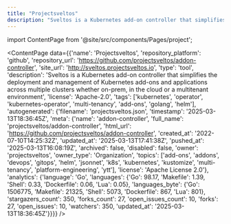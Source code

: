 ```yaml
---
title: "Projectsveltos"
description: "Sveltos is a Kubernetes add-on controller that simplifies the deployment and management of Kubernetes add-ons and applications across multiple clusters whether on-prem, in the cloud or a multitenant environment"
---
```

import ContentPage from '@site/src/components/Pages/project';

<ContentPage
    data={{'name': 'Projectsveltos', 'repository_platform': 'github', 'repository_url': 'https://github.com/projectsveltos/addon-controller', 'site_url': 'http://sveltos.projectsveltos.io', 'type': 'tool', 'description': 'Sveltos is a Kubernetes add-on controller that simplifies the deployment and management of Kubernetes add-ons and applications across multiple clusters whether on-prem, in the cloud or a multitenant environment', 'license': 'Apache-2.0', 'tags': ['kubernetes', 'operator', 'kubernetes-operator', 'multi-tenancy', 'add-ons', 'golang', 'helm'], 'autogenerated': {'filename': 'projectsveltos.json', 'timestamp': '2025-03-13T18:36:45Z', 'meta': {'name': 'addon-controller', 'full_name': 'projectsveltos/addon-controller', 'html_url': 'https://github.com/projectsveltos/addon-controller', 'created_at': '2022-07-10T14:25:32Z', 'updated_at': '2025-03-13T17:41:38Z', 'pushed_at': '2025-03-13T16:08:19Z', 'archived': false, 'disabled': false, 'owner': 'projectsveltos', 'owner_type': 'Organization', 'topics': ['add-ons', 'addons', 'devops', 'gitops', 'helm', 'jsonnet', 'k8s', 'kubernetes', 'kustomize', 'multi-tenancy', 'platform-engineering', 'ytt'], 'license': 'Apache License 2.0'}, 'analytics': {'language': 'Go', 'languages': {'Go': 98.17, 'Makefile': 1.39, 'Shell': 0.33, 'Dockerfile': 0.06, 'Lua': 0.05}, 'languages_byte': {'Go': 1506775, 'Makefile': 21325, 'Shell': 5073, 'Dockerfile': 867, 'Lua': 801}, 'stargazers_count': 350, 'forks_count': 27, 'open_issues_count': 10, 'forks': 27, 'open_issues': 10, 'watchers': 350, 'updated_at': '2025-03-13T18:36:45Z'}}}}
/>
